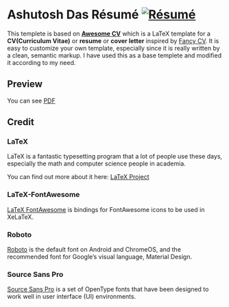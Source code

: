 # Ashutosh Das Résumé [![Résumé](https://img.shields.io/badge/example-pdf-green.svg)](https://raw.githubusercontent.com/ashutoshdas96/resume/master/Ashutosh_Das_Resume.pdf)



This templete is based on [**Awesome CV**](https://github.com/posquit0/Awesome-CV) which is a LaTeX template for a **CV(Curriculum Vitae)** or **resume** or **cover letter** inspired by [Fancy CV](https://www.sharelatex.com/templates/cv-or-resume/fancy-cv). It is easy to customize your own template, especially since it is really written by a clean, semantic markup. I have used this as a base templete and modified it according to my need.


## Preview
You can see [PDF](https://raw.githubusercontent.com/ashutoshdas96/resume/master/Ashutosh_Das_Resume.pdf)

<div class="pdf-container loaded" data-file="https://raw.githubusercontent.com/ashutoshdas96/resume/master/Ashutosh_Das_Resume.pdf" data-worker="/assets/pdf/worker-ed15c087c3ecede4bf4c64b2a66c7144.js" data-bcmap-dir="https://render.githubusercontent.com/pdf/">
<canvas class="pdf-page" data-page="0" height="2828" width="2000"></canvas>
</div>

## Credit
### LaTeX
LaTeX is a fantastic typesetting program that a lot of people use these days, especially the math and computer science people in academia.

You can find out more about it here: [LaTeX Project](http://www.latex-project.org)

### LaTeX-FontAwesome
[LaTeX FontAwesome](https://github.com/furl/latex-fontawesome) is bindings for FontAwesome icons to be used in XeLaTeX.

### Roboto
[Roboto](https://github.com/google/roboto) is the default font on Android and ChromeOS, and the recommended font for Google’s visual language, Material Design.

### Source Sans Pro
[Source Sans Pro](https://github.com/adobe-fonts/source-sans-pro) is a set of OpenType fonts that have been designed to work well in user interface (UI) environments.